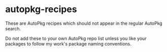 # autopkg-recipes

These are AutoPkg recipes which should not appear in the regular AutoPkg search. 

Do not add these to your own AutoPkg repo list unless you like your packages to follow my work's package naming conventions.
